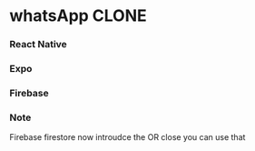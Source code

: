 # whatsApp CLONE

### React Native
### Expo 
### Firebase 

 ### Note
 Firebase firestore now introudce the OR  close you can use that